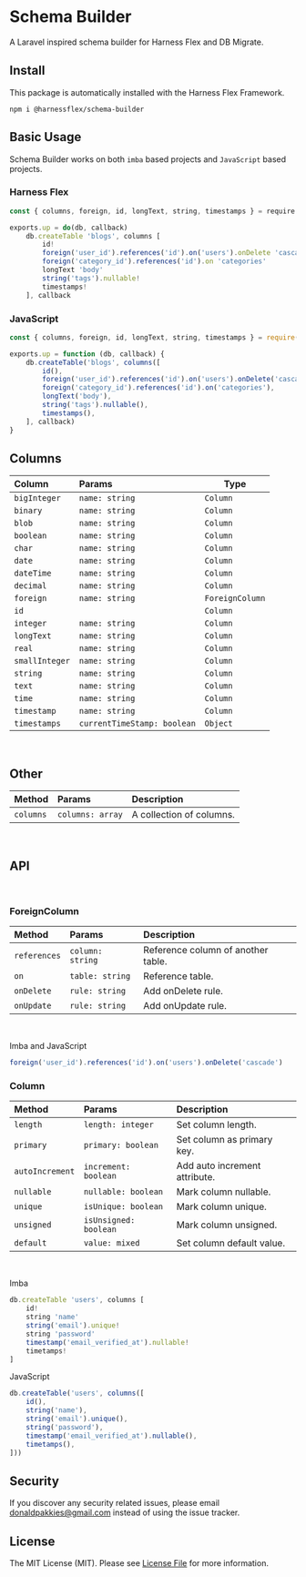 # Schema Builder

A Laravel inspired schema builder for Harness Flex and DB Migrate.

Install
-------

This package is automatically installed with the Harness Flex Framework.

```
npm i @harnessflex/schema-builder
```

Basic Usage
-----------

Schema Builder works on both `imba` based projects and `JavaScript` based projects.

### Harness Flex


```js
const { columns, foreign, id, longText, string, timestamps } = require '@harnessflex/schema-builder'

exports.up = do(db, callback)
	db.createTable 'blogs', columns [
		id!
		foreign('user_id').references('id').on('users').onDelete 'cascade'
		foreign('category_id').references('id').on 'categories'
		longText 'body'
		string('tags').nullable!
		timestamps!
	], callback
```

### JavaScript

```js
const { columns, foreign, id, longText, string, timestamps } = require('@harnessflex/schema-builder')

exports.up = function (db, callback) {
	db.createTable('blogs', columns([
		id(),
		foreign('user_id').references('id').on('users').onDelete('cascade'),
		foreign('category_id').references('id').on('categories'),
		longText('body'),
		string('tags').nullable(),
		timestamps(),
	], callback)
}
```

Columns
-------

Column         | Params                      | Type
:--------------|:----------------------------|----------------
`bigInteger`   | `name: string`              | `Column`
`binary`       | `name: string`              | `Column`
`blob`         | `name: string`              | `Column`
`boolean`      | `name: string`              | `Column`
`char`         | `name: string`              | `Column`
`date`         | `name: string`              | `Column`
`dateTime`     | `name: string`              | `Column`
`decimal`      | `name: string`              | `Column`
`foreign`      | `name: string`              | `ForeignColumn`
`id`           |                             | `Column`
`integer`      | `name: string`              | `Column`
`longText`     | `name: string`              | `Column`
`real`         | `name: string`              | `Column`
`smallInteger` | `name: string`              | `Column`
`string`       | `name: string`              | `Column`
`text`         | `name: string`              | `Column`
`time`         | `name: string`              | `Column`
`timestamp`    | `name: string`              | `Column`
`timestamps`   | `currentTimeStamp: boolean` | `Object`

<br/>

Other
-----
Method    | Params           | Description
:---------|:-----------------|:-----------------------------
`columns` | `columns: array` | A collection of columns.

<br/>

API
---

<br/>

### ForeignColumn

 Method      | Params           | Description
:------------|:-----------------|:----------------------------------
`references` | `column: string` | Reference column of another table.
`on`         | `table: string`  | Reference table.
`onDelete`   | `rule: string`   | Add onDelete rule.
`onUpdate`   | `rule: string`   | Add onUpdate rule.

<br/>

Imba and JavaScript

```js
foreign('user_id').references('id').on('users').onDelete('cascade')
```

### Column

 Method         | Params                | Description
:---------------|:----------------------|:-----------------------------
`length`        | `length: integer`     | Set column length.
`primary`       | `primary: boolean`    | Set column as primary key.
`autoIncrement` | `increment: boolean`  | Add auto increment attribute.
`nullable`      | `nullable: boolean`   | Mark column nullable.
`unique`        | `isUnique: boolean`   | Mark column unique.
`unsigned`      | `isUnsigned: boolean` | Mark column unsigned.
`default`       | `value: mixed`        | Set column default value.

<br/>

Imba 

```js
db.createTable 'users', columns [
	id!
	string 'name'
	string('email').unique!
	string 'password'
	timestamp('email_verified_at').nullable!
	timetamps!
]
```

JavaScript

```js
db.createTable('users', columns([
	id(),
	string('name'),
	string('email').unique(),
	string('password'),
	timestamp('email_verified_at').nullable(),
	timetamps(),
]))
```

Security
-------

If you discover any security related issues, please email donaldpakkies@gmail.com instead of using the issue tracker.

License
-------

The MIT License (MIT). Please see [License File](LICENSE) for more information.
